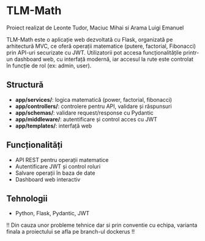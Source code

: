 # TLM-Math
Proiect realizat de Leonte Tudor, Maciuc Mihai si Arama Luigi Emanuel

TLM-Math este o aplicație web dezvoltată cu Flask, organizată pe arhitectură MVC, ce oferă operații matematice (putere, factorial, Fibonacci) prin API-uri securizate cu JWT. Utilizatorii pot accesa funcționalitățile printr-un dashboard web, cu interfață modernă, iar accesul la rute este controlat în funcție de rol (ex: admin, user).

## Structură
- **app/services/**: logica matematică (power, factorial, fibonacci)
- **app/controllers/**: controlere pentru API, validare și răspunsuri
- **app/schemas/**: validare request/response cu Pydantic
- **app/middleware/**: autentificare și control acces cu JWT
- **app/templates/**: interfață web

## Funcționalități
- API REST pentru operații matematice
- Autentificare JWT și control roluri
- Salvare operații în baza de date
- Dashboard web interactiv

## Tehnologii
- Python, Flask, Pydantic, JWT

!! Din cauza unor probleme tehnice dar si prin conventie cu echipa, varianta finala a proiectului se afla pe branch-ul dockerus !!
